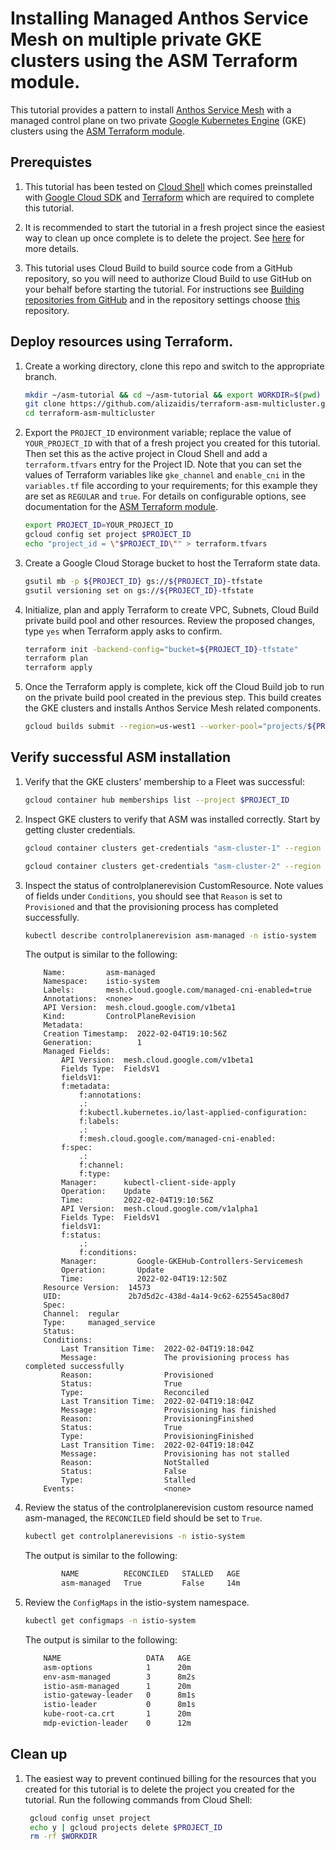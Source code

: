 # Installing Managed Anthos Service Mesh on multiple private GKE clusters using the ASM Terraform module.

This tutorial provides a pattern to install [Anthos Service Mesh](https://cloud.google.com/service-mesh/docs/overview) with a managed control plane on two private [Google Kubernetes Engine](https://cloud.google.com/kubernetes-engine/docs/concepts/kubernetes-engine-overview) (GKE) clusters using the [ASM Terraform module](https://github.com/terraform-google-modules/terraform-google-kubernetes-engine/tree/master/modules/asm).

## Prerequistes 

1. This tutorial has been tested on [Cloud Shell](https://shell.cloud.google.com) which comes preinstalled with [Google Cloud SDK](https://cloud.google.com/sdk) and [Terraform](https://www.terraform.io/) which are required to complete this tutorial.

2. It is recommended to start the tutorial in a fresh project since the easiest way to clean up once complete is to delete the project. See [here](https://cloud.google.com/resource-manager/docs/creating-managing-projects) for more details.

3. This tutorial uses Cloud Build to build source code from a GitHub repository, so you will need to authorize Cloud Build to use GitHub on your behalf before starting the tutorial. For instructions see [Building repositories from GitHub](https://cloud.google.com/build/docs/automating-builds/build-repos-from-github) and in the repository settings choose [this](https://github.com/alizaidis/terraform-asm-multicluster) repository.

## Deploy resources using Terraform.

1. Create a working directory, clone this repo and switch to the appropriate branch.

    ```bash
    mkdir ~/asm-tutorial && cd ~/asm-tutorial && export WORKDIR=$(pwd)
    git clone https://github.com/alizaidis/terraform-asm-multicluster.git
    cd terraform-asm-multicluster
    ```

1. Export the `PROJECT_ID` environment variable; replace the value of `YOUR_PROJECT_ID` with that of a fresh project you created for this tutorial. Then set this as the active project in Cloud Shell and add a `terraform.tfvars` entry for the Project ID. Note that you can set the values of Terraform variables like `gke_channel` and `enable_cni` in the `variables.tf` file according to your requirements; for this example they are set as `REGULAR` and `true`. For details on configurable options, see documentation for the [ASM Terraform module](https://github.com/terraform-google-modules/terraform-google-kubernetes-engine/tree/master/modules/asm). 

    ```bash
    export PROJECT_ID=YOUR_PROJECT_ID
    gcloud config set project $PROJECT_ID
    echo "project_id = \"$PROJECT_ID\"" > terraform.tfvars
    ```


1. Create a Google Cloud Storage bucket to host the Terraform state data. 

    ```bash
    gsutil mb -p ${PROJECT_ID} gs://${PROJECT_ID}-tfstate
    gsutil versioning set on gs://${PROJECT_ID}-tfstate
    ```


1. Initialize, plan and apply Terraform to create VPC, Subnets, Cloud Build private build pool and other resources. Review the proposed changes, type `yes` when Terraform apply asks to confirm.

    ```bash
    terraform init -backend-config="bucket=${PROJECT_ID}-tfstate"
    terraform plan
    terraform apply
    ```

1. Once the Terraform apply is complete, kick off the Cloud Build job to run on the private build pool created in the previous step. This build creates the GKE clusters and installs Anthos Service Mesh related components.

    ```bash
    gcloud builds submit --region=us-west1 --worker-pool="projects/${PROJECT_ID}/locations/us-west1/workerPools/private-build-pool" --config cloudbuild.yaml .
    ```

## Verify successful ASM installation

1. Verify that the GKE clusters' membership to a Fleet was successful:

    ```bash
    gcloud container hub memberships list --project $PROJECT_ID
    ```

1. Inspect GKE clusters to verify that ASM was installed correctly. Start by getting cluster credentials.

    ```bash
    gcloud container clusters get-credentials "asm-cluster-1" --region "us-west1" --project $PROJECT_ID

    gcloud container clusters get-credentials "asm-cluster-2" --region "us-central1" --project $PROJECT_ID
    ```

1. Inspect the status of controlplanerevision CustomResource. Note values of fields under `Conditions`, you should see that `Reason` is set to `Provisioned` and that the provisioning process has completed successfully.

    ```bash
    kubectl describe controlplanerevision asm-managed -n istio-system
    ```

    The output is similar to the following:

    ```
        Name:         asm-managed
        Namespace:    istio-system
        Labels:       mesh.cloud.google.com/managed-cni-enabled=true
        Annotations:  <none>
        API Version:  mesh.cloud.google.com/v1beta1
        Kind:         ControlPlaneRevision
        Metadata:
        Creation Timestamp:  2022-02-04T19:10:56Z
        Generation:          1
        Managed Fields:
            API Version:  mesh.cloud.google.com/v1beta1
            Fields Type:  FieldsV1
            fieldsV1:
            f:metadata:
                f:annotations:
                .:
                f:kubectl.kubernetes.io/last-applied-configuration:
                f:labels:
                .:
                f:mesh.cloud.google.com/managed-cni-enabled:
            f:spec:
                .:
                f:channel:
                f:type:
            Manager:      kubectl-client-side-apply
            Operation:    Update
            Time:         2022-02-04T19:10:56Z
            API Version:  mesh.cloud.google.com/v1alpha1
            Fields Type:  FieldsV1
            fieldsV1:
            f:status:
                .:
                f:conditions:
            Manager:         Google-GKEHub-Controllers-Servicemesh
            Operation:       Update
            Time:            2022-02-04T19:12:50Z
        Resource Version:  14573
        UID:               2b7d5d2c-438d-4a14-9c62-625545ac80d7
        Spec:
        Channel:  regular
        Type:     managed_service
        Status:
        Conditions:
            Last Transition Time:  2022-02-04T19:18:04Z
            Message:               The provisioning process has completed successfully
            Reason:                Provisioned
            Status:                True
            Type:                  Reconciled
            Last Transition Time:  2022-02-04T19:18:04Z
            Message:               Provisioning has finished
            Reason:                ProvisioningFinished
            Status:                True
            Type:                  ProvisioningFinished
            Last Transition Time:  2022-02-04T19:18:04Z
            Message:               Provisioning has not stalled
            Reason:                NotStalled
            Status:                False
            Type:                  Stalled
        Events:                    <none>
    ```
    
1. Review the status of the controlplanerevision custom resource named asm-managed, the `RECONCILED` field should be set to `True`.
    
    ```bash
    kubectl get controlplanerevisions -n istio-system
    ```

    The output is similar to the following:

    ```bash
            NAME          RECONCILED   STALLED   AGE
            asm-managed   True         False     14m
    ```

1. Review the `ConfigMaps` in the istio-system namespace.

    ```bash
    kubectl get configmaps -n istio-system
    ```

    The output is similar to the following:
 
    ```bash
        NAME                   DATA   AGE
        asm-options            1      20m
        env-asm-managed        3      8m2s
        istio-asm-managed      1      20m
        istio-gateway-leader   0      8m1s
        istio-leader           0      8m1s
        kube-root-ca.crt       1      20m
        mdp-eviction-leader    0      12m
    ```

## Clean up

1. The easiest way to prevent continued billing for the resources that you created for this tutorial is to delete the project you created for the tutorial. Run the following commands from Cloud Shell:

   ```bash
    gcloud config unset project
    echo y | gcloud projects delete $PROJECT_ID
    rm -rf $WORKDIR
    ```
